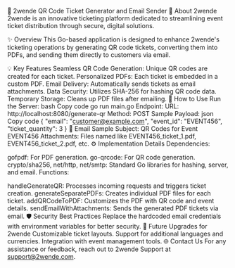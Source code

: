 📄 2wende QR Code Ticket Generator and Email Sender
🎉 About 2wende
2wende is an innovative ticketing platform dedicated to streamlining event ticket distribution through secure, digital solutions.

✨ Overview
This Go-based application is designed to enhance 2wende's ticketing operations by generating QR code tickets, converting them into PDFs, and sending them directly to customers via email.

💡 Key Features
Seamless QR Code Generation: Unique QR codes are created for each ticket.
Personalized PDFs: Each ticket is embedded in a custom PDF.
Email Delivery: Automatically sends tickets as email attachments.
Data Security: Utilizes SHA-256 for hashing QR code data.
Temporary Storage: Cleans up PDF files after emailing.
🚀 How to Use
Run the Server:
bash
Copy code
go run main.go
Endpoint:
URL: http://localhost:8080/generate-qr
Method: POST
Sample Payload:
json
Copy code
{
  "email": "customer@example.com",
  "event_id": "EVENT456",
  "ticket_quantity": 3
}
📧 Email Sample
Subject: QR Codes for Event EVENT456
Attachments: Files named like EVENT456_ticket_1.pdf, EVENT456_ticket_2.pdf, etc.
⚙️ Implementation Details
Dependencies:

gofpdf: For PDF generation.
go-qrcode: For QR code generation.
crypto/sha256, net/http, net/smtp: Standard Go libraries for hashing, server, and email.
Functions:

handleGenerateQR: Processes incoming requests and triggers ticket creation.
generateSeparatePDFs: Creates individual PDF files for each ticket.
addQRCodeToPDF: Customizes the PDF with QR code and event details.
sendEmailWithAttachments: Sends the generated PDF tickets via email.
🛡️ Security Best Practices
Replace the hardcoded email credentials with environment variables for better security.
🌱 Future Upgrades for 2wende
Customizable ticket layouts.
Support for additional languages and currencies.
Integration with event management tools.
🌐 Contact Us
For any assistance or feedback, reach out to 2wende Support at support@2wende.com.
